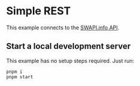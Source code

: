 # Simple REST

This example connects to the [SWAPI.info API](https://swapi.info).

## Start a local development server

This example has no setup steps required. Just run:

```
pnpm i
pnpm start
```
